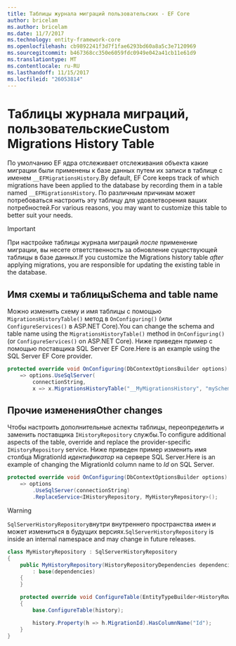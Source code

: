 ```yaml
---
title: Таблицы журнала миграций пользовательских - EF Core
author: bricelam
ms.author: bricelam
ms.date: 11/7/2017
ms.technology: entity-framework-core
ms.openlocfilehash: cb9892241f3d7f1fae6293bd60a8a5c3e7120969
ms.sourcegitcommit: b467368cc350e6059fdc0949e042a41cb11e61d9
ms.translationtype: MT
ms.contentlocale: ru-RU
ms.lasthandoff: 11/15/2017
ms.locfileid: "26053814"
---
```

<a name="custom-migrations-history-table"></a><span data-ttu-id="06bdf-102">Таблицы журнала миграций, пользовательские</span><span class="sxs-lookup"><span data-stu-id="06bdf-102">Custom Migrations History Table</span></span>
===============================
<span data-ttu-id="06bdf-103">По умолчанию EF ядра отслеживает отслеживания объекта какие миграции были применены к базе данных путем их записи в таблице с именем `__EFMigrationsHistory`.</span><span class="sxs-lookup"><span data-stu-id="06bdf-103">By default, EF Core keeps track of which migrations have been applied to the database by recording them in a table named `__EFMigrationsHistory`.</span></span> <span data-ttu-id="06bdf-104">По различным причинам может потребоваться настроить эту таблицу для удовлетворения ваших потребностей.</span><span class="sxs-lookup"><span data-stu-id="06bdf-104">For various reasons, you may want to customize this table to better suit your needs.</span></span>

> [!IMPORTANT]
> <span data-ttu-id="06bdf-105">При настройке таблицы журнала миграций *после* применение миграции, вы несете ответственность за обновление существующей таблицы в базе данных.</span><span class="sxs-lookup"><span data-stu-id="06bdf-105">If you customize the Migrations history table *after* applying migrations, you are responsible for updating the existing table in the database.</span></span>

<a name="schema-and-table-name"></a><span data-ttu-id="06bdf-106">Имя схемы и таблицы</span><span class="sxs-lookup"><span data-stu-id="06bdf-106">Schema and table name</span></span>
----------------------
<span data-ttu-id="06bdf-107">Можно изменить схему и имя таблицы с помощью `MigrationsHistoryTable()` метод в `OnConfiguring()` (или `ConfigureServices()` в ASP.NET Core).</span><span class="sxs-lookup"><span data-stu-id="06bdf-107">You can change the schema and table name using the `MigrationsHistoryTable()` method in `OnConfiguring()` (or `ConfigureServices()` on ASP.NET Core).</span></span> <span data-ttu-id="06bdf-108">Ниже приведен пример с помощью поставщика SQL Server EF Core.</span><span class="sxs-lookup"><span data-stu-id="06bdf-108">Here is an example using the SQL Server EF Core provider.</span></span>

``` csharp
protected override void OnConfiguring(DbContextOptionsBuilder options)
    => options.UseSqlServer(
        connectionString,
        x => x.MigrationsHistoryTable("__MyMigrationsHistory", "mySchema"));
```

<a name="other-changes"></a><span data-ttu-id="06bdf-109">Прочие изменения</span><span class="sxs-lookup"><span data-stu-id="06bdf-109">Other changes</span></span>
-------------
<span data-ttu-id="06bdf-110">Чтобы настроить дополнительные аспекты таблицы, переопределить и заменить поставщика `IHistoryRepository` службы.</span><span class="sxs-lookup"><span data-stu-id="06bdf-110">To configure additional aspects of the table, override and replace the provider-specific `IHistoryRepository` service.</span></span> <span data-ttu-id="06bdf-111">Ниже приведен пример изменить имя столбца MigrationId *идентификатор* на сервере SQL Server.</span><span class="sxs-lookup"><span data-stu-id="06bdf-111">Here is an example of changing the MigrationId column name to *Id* on SQL Server.</span></span>

``` csharp
protected override void OnConfiguring(DbContextOptionsBuilder options)
    => options
        .UseSqlServer(connectionString)
        .ReplaceService<IHistoryRepository, MyHistoryRepository>();
```

> [!WARNING]
> <span data-ttu-id="06bdf-112">`SqlServerHistoryRepository`внутри внутреннего пространства имен и может измениться в будущих версиях.</span><span class="sxs-lookup"><span data-stu-id="06bdf-112">`SqlServerHistoryRepository` is inside an internal namespace and may change in future releases.</span></span>

``` csharp
class MyHistoryRepository : SqlServerHistoryRepository
{
    public MyHistoryRepository(HistoryRepositoryDependencies dependencies)
        : base(dependencies)
    {
    }

    protected override void ConfigureTable(EntityTypeBuilder<HistoryRow> history)
    {
        base.ConfigureTable(history);

        history.Property(h => h.MigrationId).HasColumnName("Id");
    }
}
```
